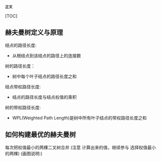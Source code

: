 **`正文`**

[TOC]


## 赫夫曼树定义与原理

结点的路径长度:
- 从根结点到该结点的路径上的连接数

树的路径长度：
- 树中每个叶子结点的路径长度之和

结点带权路径长度:
- 结点的路径长度与结点权值的乘积

树的带权路径长度:
- WPL(Weighted Path Length)是树中所有叶子结点的带权路径长度之和





## 如何构建最优的赫夫曼树

每次把权值最小的两棵二叉树合并 (注意 计算出来的值，继续参与 选择权值最小的两棵)
(画图说明:)